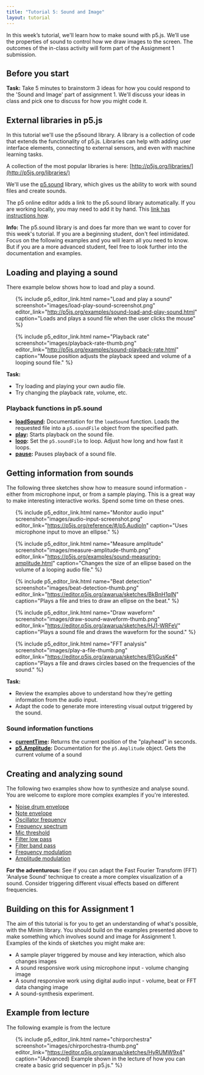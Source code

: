 ```yaml
---
title: "Tutorial 5: Sound and Image"
layout: tutorial
---
```


<p class="lead">
  In this week’s tutorial, we'll learn how to make sound with p5.js.
  We’ll use the properties of sound to control how we draw images to the
  screen. The outcomes of the in-class activity will form part of the
  Assignment 1 submission.
</p>

## Before you start

<p class="task">
  <strong>Task:</strong> Take 5 minutes to brainstorm 3 ideas for how you could
  respond to the 'Sound and Image' part of assignment 1. We'll discuss your
  ideas in class and pick one to discuss for how you might code it.
</p>

## External libraries in p5.js

<!-- TODO: Add a diagram of how p5.js relates to javascript / html / css -->

In this tutorial we'll use the p5sound library. A library is a collection of
code that extends the functionality of p5.js. Libraries can help with adding
user interface elements, connecting to external sensors, and even with machine
learning tasks.

A collection of the most popular libraries is here:
[http://p5js.org/libraries/](http://p5js.org/libraries/)

We'll use the [p5.sound](http://p5js.org/reference/#/libraries/p5.sound)
library, which gives us the ability to work with sound files and create sounds.

The p5 online editor adds a link to the p5.sound library automatically. If you
are working locally, you may need to add it by hand. This
[link has instructions how](http://p5js.org/libraries/#using-a-library).

<p class="info">
  <strong>Info:</strong> The p5.sound library is and does
  far more than we want to cover for this week's tutorial. If you are a
  beginning student, don't feel intimidated. Focus on the following examples
  and you will learn all you need to know. But if you are a more
  advanced student, feel free to look further into the
  documentation and examples.
</p>

## Loading and playing a sound

There example below shows how to load and play a sound.

<ul class="code-list">

{% include p5_editor_link.html name="Load and play a sound" screenshot="images/load-play-sound-screenshot.png" editor_link="http://p5js.org/examples/sound-load-and-play-sound.html" caption="Loads and plays a sound file when the user clicks the mouse" %}

{% include p5_editor_link.html name="Playback rate" screenshot="images/playback-rate-thumb.png" editor_link="http://p5js.org/examples/sound-playback-rate.html" caption="Mouse position adjusts the playback speed and volume of a looping sound file." %}

</ul>

<div class="task">
  <strong>Task:</strong>
  <ul>
    <li>
      Try loading and playing your own audio file.
    </li>
    <li>
      Try changing the playback rate, volume, etc.
    </li>
  </ul>
</div>

### Playback functions in p5.sound

* **[loadSound](http://p5js.org/reference/#/p5.SoundFile/loadSound):**
  Documentation for the `loadSound` function. Loads the requested file into
  a `p5.soundFile` object from the specified path.
* **[play](http://p5js.org/reference/#/p5.SoundFile/play):**
  Starts playback on the sound file.
* **[loop](http://p5js.org/reference/#/p5.SoundFile/loop):**
  Set the `p5.soundFile` to loop. Adjust how long and how fast it loops.
* **[pause](http://p5js.org/reference/#/p5.SoundFile/pause):**
  Pauses playback of a sound file.

## Getting information from sounds

The following three sketches show how to measure sound information - either
from microphone input, or from a sample playing. This is a great way to make
interesting interactive works. Spend some time on these ones.

<ul class="code-list">

{% include p5_editor_link.html name="Monitor audio input" screenshot="images/audio-input-screenshot.png" editor_link="https://p5js.org/reference/#/p5.AudioIn" caption="Uses microphone input to move an ellipse." %}

{% include p5_editor_link.html name="Measure amplitude" screenshot="images/measure-amplitude-thumb.png" editor_link="https://p5js.org/examples/sound-measuring-amplitude.html" caption="Changes the size of an ellipse based on the volume of a looping audio file." %}

{% include p5_editor_link.html name="Beat detection" screenshot="images/beat-detection-thumb.png" editor_link="https://editor.p5js.org/awarua/sketches/BkBnH1qlN" caption="Plays a file and tries to draw an ellipse on the beat." %}

{% include p5_editor_link.html name="Draw waveform" screenshot="images/draw-sound-waveform-thumb.png" editor_link="https://editor.p5js.org/awarua/sketches/HJ1-WRFeV" caption="Plays a sound file and draws the waveform for the sound." %}

{% include p5_editor_link.html name="FFT analysis" screenshot="images/play-a-file-thumb.png" editor_link="https://editor.p5js.org/awarua/sketches/B1jGusKe4" caption="Plays a file and draws circles based on the frequencies of the sound." %}

<!-- TODO: I *think* it should be possible to achieve something similar in 
           p5.sound, but will need more time to figure it out...

{% include p5_editor_link.html name="Frequency Energy beat detection" screenshot="images/fft-beat-detection-thumb.png" editor_link="https://editor.p5js.org/awarua/sketches/SyOwiJqxV" caption="Tries to identify beats at different frequencies in a sound file." %}

-->

</ul>

<div class="task">
  <strong>Task:</strong>
  <ul>
    <li>
      Review the examples above to understand how they're getting
      information from the audio input.
    </li>
    <li>
      Adapt the code to generate more interesting visual output triggered
      by the sound.
    </li>
  </ul>
</div>

### Sound information functions

* **[currentTime](http://p5js.org/reference/#/p5.SoundFile/currentTime):**
  Returns the current position of the "playhead" in seconds.
* **[p5.Amplitude](http://p5js.org/reference/#/p5.Amplitude):**
  Documentation for the `p5.Amplitude` object. Gets the current volume of a sound

<!-- TODO: I don't think this is directly translateable
* **[Waveforms](http://code.compartmental.net/minim/audiobuffer_method_get.html):**
  Documentation for the `get` function. Gets the i<sup>th</sup> sample in the
  buffer
-->

## Creating and analyzing sound

The following two examples show how to synthesize and analyse sound. You are
welcome to explore more complex examples if you're interested.

<!-- TODO: Link to p5.sound functions for this

<ul class="code-list">

{% include captioned_card.html title="Synthesize Sound" name="SynthesizeSound" example_dir="online-examples" do_not_link=true caption="SynthesizeSound is a sketch which creates a basic oscillator and   lets the user manipulate the parameters: Frequency, Amplitude and waveform." %}

{% include captioned_card.html title="Analyse Sound" name="AnalyzeSound" example_dir="online-examples" do_not_link=true caption="FFT = Fast Fourier Transform - which converts a time domain signal into frequency domain.  In short, makes those EQ graphics showing different frequency bands." %}

</ul>

-->

* [Noise drum envelope](https://p5js.org/examples/sound-noise-drum-envelope.html)
* [Note envelope](https://p5js.org/examples/sound-note-envelope.html)
* [Oscillator frequency](https://p5js.org/examples/sound-oscillator-frequency.html)
* [Frequency spectrum](https://p5js.org/examples/sound-frequency-spectrum.html)
* [Mic threshold](https://p5js.org/examples/sound-mic-threshold.html)
* [Filter low pass](https://p5js.org/examples/sound-filter-lowpass.html)
* [Filter band pass](https://p5js.org/examples/sound-filter-bandpass.html)
* [Frequency modulation](https://p5js.org/examples/sound-frequency-modulation.html)
* [Amplitude modulation](https://p5js.org/examples/sound-amplitude-modulation.html)

<p class="task">
  <strong>For the adventurous:</strong>
  See if you can adapt the Fast Fourier Transform (FFT) 'Analyse Sound'
  technique to create a more complex visualization of a sound. Consider
  triggering different visual effects based on different frequencies.
</p>  

## Building on this for Assignment 1

The aim of this tutorial is for you to get an understanding of what's possible,
with the Minim library. You should build on the examples presented above to
make something which involves sound and image for Assignment 1. Examples of
the kinds of sketches you might make are:

* A sample player triggered by mouse and key interaction, which also changes 
  images
* A sound responsive work using microphone input - volume changing image
* A sound responsive work using digital audio input - volume, beat or FFT data 
  changing image
* A sound-synthesis experiment.

## Example from lecture

The following example is from the lecture

<ul class="code-list">

<!-- TODO: I'm not sure it's worth porting the following to p5.js

{% include captioned_card.html name="simple_audio_input" example_dir="tutor-examples" do_not_link=true caption="A sketch which draws the current volume from the audio input." %}

{% include captioned_card.html name="beat_grid" example_dir="tutor-examples" do_not_link=true caption="Adapted from the beat detection above. Uses a song to generate a pleasing visual pattern. This shows how you can adapt the simple examples above to generate more complex and interesting visual outputs." %}

-->

{% include p5_editor_link.html name="chirporchestra" screenshot="images/chirporchestra-thumb.png" editor_link="https://editor.p5js.org/awarua/sketches/HyRUMW9x4" caption="(Advanced) Example shown in the lecture of how you can create a basic grid sequencer in p5.js." %}

</ul>

<!-- TODO: The Processing sound tutorial isn't ported to p5.js yet.

## Further tutorial

<ul class="code-list">
  <li>
    <a class="title-link" target="_blank" href="https://processing.org/tutorials/sound/">Processing Sound Tutorial</a>
    <a class="img-link" target="_blank" href="https://processing.org/tutorials/sound/">
      <img src="/bbcswebdav/courses/DXB303_18se1/tutorials/tut05/images/sound_tutorial.png">
    </a>
    A detailed tutorial on the use of sound in Processing.
  </li>
</ul>

-->
